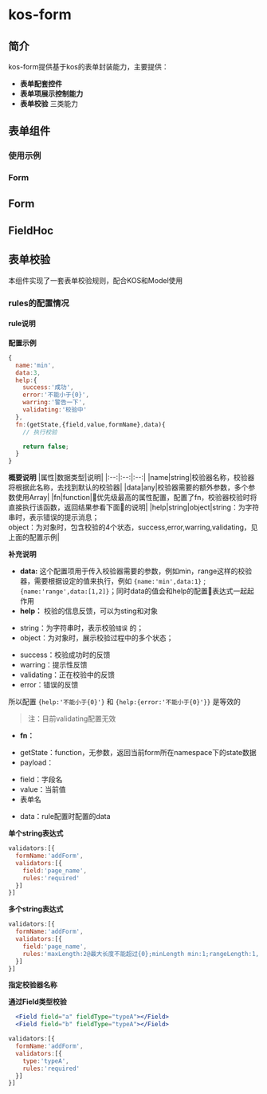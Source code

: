 # kos-form

## 简介

kos-form提供基于kos的表单封装能力，主要提供：
* **表单配套控件** 
* **表单项展示控制能力**
* **表单校验**
三类能力


## 表单组件


### 使用示例




### Form


## Form

## FieldHoc


## 表单校验

本组件实现了一套表单校验规则，配合KOS和Model使用


### rules的配置情况

#### rule说明

**配置示例** 
```js
{
  name:'min',
  data:3,
  help:{
    success:'成功',
    error:'不能小于{0}',
    warring:'警告一下',
    validating:'校验中'
  },
  fn:(getState,{field,value,formName},data){
    // 执行校验

    return false;
  }
}
```

**概要说明**
|属性|数据类型|说明|
|:--:|:--:|:--:|
|name|string|校验器名称，校验器将根据此名称，去找到默认的校验器|
|data|any|校验器需要的额外参数，多个参数使用Array|
|fn|function|优先级最高的属性配置，配置了fn，校验器校验时将直接执行该函数，返回结果参看下面的说明|
|help|string\|object|string：为字符串时，表示错误的提示消息；<br/>object：为对象时，包含校验的4个状态，success,error,warring,validating，见上面的配置示例|

**补充说明** 

* **data:** 这个配置项用于传入校验器需要的参数，例如min，range这样的校验器，需要根据设定的值来执行，例如 `{name:'min',data:1}` ; `{name:'range',data:[1,2]}`；同时data的值会和help的配置表达式一起起作用
* **help：** 校验的信息反馈，可以为sting和对象
 + string：为字符串时，表示校验`错误` 的；
 + object：为对象时，展示校验过程中的多个状态；
  - success：校验成功时的反馈
  - warring：提示性反馈
  - validating：正在校验中的反馈
  - error：错误的反馈

所以配置 `{help:'不能小于{0}'}` 和 `{help:{error:'不能小于{0}'}}` 是等效的

> 注：目前validating配置无效

* **fn：** 
 + getState：function，无参数，返回当前form所在namespace下的state数据
 + payload：
  - field：字段名
  - value：当前值
  - 表单名
 + data：rule配置时配置的data



**单个string表达式**
```js
validators:[{
  formName:'addForm',
  validators:[{
    field:'page_name',
    rules:'required'
  }]
}]
```

**多个string表达式**
```js
validators:[{
  formName:'addForm',
  validators:[{
    field:'page_name',
    rules:'maxLength:2@最大长度不能超过{0};minLength min:1;rangeLength:1,2'
  }]
}]
```

**指定校验器名称**

**通过Field类型校验**

```jsx
  <Field field="a" fieldType="typeA"></Field>
  <Field field="b" fieldType="typeA"></Field>
```

```js
validators:[{
  formName:'addForm',
  validators:[{
    type:'typeA',
    rules:'required'
  }]
}]
```


